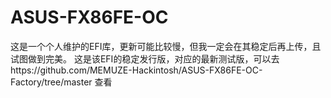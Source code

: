 # ASUS-FX86FE-OC
这是一个个人维护的EFI库，更新可能比较慢，但我一定会在其稳定后再上传，且试图做到完美。
这是该EFI的稳定发行版，对应的最新测试版，可以去https://github.com/MEMUZE-Hackintosh/ASUS-FX86FE-OC-Factory/tree/master 查看

